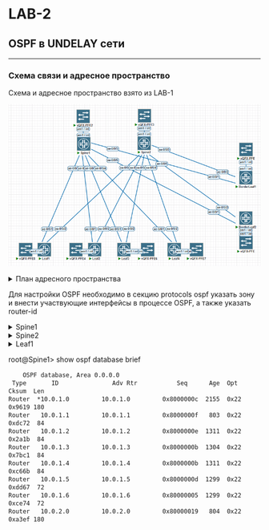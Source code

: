 # LAB-2

## OSPF в UNDELAY сети

---
### Схема связи и адресное пространство
Схема и адресное пространство взято из LAB-1

![img_2.png](screenshots/laba2.png)

<details>
<summary>План адресного пространства</summary>
Суммарный для Lo0 и Lo2 – 10.0.0.0/15

Loopack-s:
|             | Lo0 /32  |
|-------------|----------|
| Spine1      | 10.0.1.0 |
| Spine2      | 10.0.2.0 |

|             | Lo0 /32  |
|-------------|----------|
| Leaf1       | 10.0.1.1 |
| Leaf2       | 10.0.1.2 |
| Leaf3       | 10.0.1.3 |
| Leaf4       | 10.0.1.4 |
| BorderLeaf1 | 10.0.1.5 |
| BorderLeaf2 | 10.0.1.6 |
---
Суммарный для p2p и резерва – 10.2.0.0/15
| **Connection**   	| **Spine Address** 	| **Leaf Address** 	| **Subnet**  	|
|------------------	|-------------------	|------------------	|-------------	|
| Spine 1 → Leaf 1 	| 10.2.1.0          	| 10.2.1.1         	| 10.2.1.0/31 	|
| Spine 1 → Leaf 2 	| 10.2.1.2              | 10.2.1.3          | 10.2.1.2/31  	|
| Spine 1 → Leaf 3 	| 10.2.1.4              | 10.2.1.5          | 10.2.1.4/31  	|
| Spine 1 → Leaf 4 	| 10.2.1.6          	| 10.2.1.7         	| 10.2.1.6/31 	|
| Spine 1 → BorderLeaf 1 | 10.2.1.8         | 10.2.1.9          | 10.2.1.8/31  	|
| Spine 1 → BorderLeaf 2 | 10.2.1.10        | 10.2.1.11        	| 10.2.1.10/31 	|
|------------------	|----------------------	|------------------	|-------------	|
| Spine 2 → Leaf 1 	| 10.2.2.0              | 10.2.2.1          | 10.2.2.0/31  	|
| Spine 2 → Leaf 2 	| 10.2.2.2              | 10.2.2.3          | 10.2.1.2/31  	|
| Spine 2 → Leaf 3 	| 10.2.2.4              | 10.2.2.5          | 10.2.1.4/31  	|
| Spine 2 → Leaf 4 	| 10.2.2.6              | 10.2.2.7          | 10.2.1.6/31  	|
| Spine 2 → BorderLeaf 1 | 10.2.2.8         | 10.2.2.9         | 10.2.1.8/31  	|
| Spine 2 → BorderLeaf 2 | 10.2.2.10        | 10.2.2.11          | 10.2.1.10/31  |

---

### IP установлены следующим образом

root@Spine1> show interfaces terse | match "10.[0,1,2]"
```text
xe-0/0/1.0              up    up   inet     10.2.1.0/31     
xe-0/0/2.0              up    up   inet     10.2.1.2/31     
xe-0/0/3.0              up    up   inet     10.2.1.4/31     
xe-0/0/4.0              up    up   inet     10.2.1.6/31     
xe-0/0/5.0              up    up   inet     10.2.1.8/31     
xe-0/0/6.0              up    up   inet     10.2.1.10/31    
lo0.0                   up    up   inet     10.0.1.0            --> 0/0
```
root@Spine2> show interfaces terse | match "10.[0,1,2]"
```text
xe-0/0/1.0              up    up   inet     10.2.2.0/31     
xe-0/0/2.0              up    up   inet     10.2.2.2/31     
xe-0/0/3.0              up    up   inet     10.2.2.4/31     
xe-0/0/4.0              up    up   inet     10.2.2.6/31     
xe-0/0/5.0              up    up   inet     10.2.2.8/31     
xe-0/0/6.0              up    up   inet     10.2.2.10/31      
lo0.0                   up    up   inet     10.0.2.0            --> 0/0
```
root@Leaf1> show interfaces terse | match "10.[0,1,2]" 
```text
xe-0/0/1.0              up    up   inet     10.2.1.1/31     
xe-0/0/2.0              up    up   inet     10.2.2.1/31     
lo0.0                   up    up   inet     10.0.1.1            --> 0/0
```
root@Leaf2> show interfaces terse | match "10.[0,1,2]" 
```text
xe-0/0/1.0              up    up   inet     10.2.1.3/31     
xe-0/0/2.0              up    up   inet     10.2.2.3/31     
lo0.0                   up    up   inet     10.0.1.2            --> 0/0
```
root@Leaf3> show interfaces terse | match "10.[0,1,2]"  
  ```text
xe-0/0/1.0              up    up   inet     10.2.1.5/31     
xe-0/0/2.0              up    up   inet     10.2.2.5/31     
lo0.0                   up    up   inet     10.0.1.3            --> 0/0
```
root@Leaf4> show interfaces terse | match "10.[0,1,2]"    
```text
xe-0/0/1.0              up    up   inet     10.2.1.7/31     
xe-0/0/2.0              up    up   inet     10.2.2.7/31     
lo0.0                   up    up   inet     10.0.1.4            --> 0/0
```
root@BorderLeaf1> show interfaces terse | match "10.[0,1,2]" 
```text
xe-0/0/1.0              up    up   inet     10.2.1.9/31     
xe-0/0/2.0              up    up   inet     10.2.2.9/31     
lo0.0                   up    up   inet     10.0.1.5            --> 0/0
```
root@BorderLeaf2> show interfaces terse | match "10.[0,1,2]" 
```text
xe-0/0/1.0              up    up   inet     10.2.1.11/31    
xe-0/0/2.0              up    up   inet     10.2.2.11/31    
lo0.0                   up    up   inet     10.0.1.6            --> 0/0
```
</details>

Для настройки OSPF необходимо в секцию  protocols ospf указать зону и внести участвующие интерфейсы в процессе OSPF, а также указать router-id
<details>
<summary>Spine1</summary>

root@Spine1> show configuration protocols ospf
```text
area 0.0.0.0 {
    interface xe-0/0/1.0 {
        interface-type p2p;
    }
    interface xe-0/0/2.0 {
        interface-type p2p;
    }
    interface xe-0/0/3.0 {
        interface-type p2p;
    }
    interface xe-0/0/4.0 {
        interface-type p2p;
    }
    interface xe-0/0/5.0 {
        interface-type p2p;
    }
    interface xe-0/0/6.0 {
        interface-type p2p;
    }
    interface lo0.0;
}
reference-bandwidth 100g;

root@Spine1> show configuration routing-options 
router-id 10.0.1.0;
```
</details>

<details>
<summary>Spine2</summary>

root@Spine2> show configuration protocols ospf
```text
area 0.0.0.0 {
    interface xe-0/0/1.0 {
        interface-type p2p;
    }
    interface xe-0/0/2.0 {
        interface-type p2p;
    }
    interface xe-0/0/3.0 {
        interface-type p2p;
    }
    interface xe-0/0/4.0 {
        interface-type p2p;
    }
    interface xe-0/0/5.0 {
        interface-type p2p;
    }
    interface xe-0/0/6.0 {
        interface-type p2p;
    }
    interface lo0.0;
}
reference-bandwidth 100g;

{master:0}
root@Spine2> show configuration routing-options 
router-id 10.0.2.0;
```
</details>

<details>
<summary>Leaf1</summary>

root@Leaf1> show configuration protocols ospf 
```text
area 0.0.0.0 {
    interface xe-0/0/1.0 {
        interface-type p2p;
    }
    interface xe-0/0/2.0 {
        interface-type p2p;
    }
    interface lo0.0;
}
reference-bandwidth 100g;

{master:0}
root@Leaf1> show configuration routing-options 
router-id 10.0.1.1;
```
</details>



root@Spine1> show ospf database brief 
```text
    OSPF database, Area 0.0.0.0
 Type       ID               Adv Rtr           Seq      Age  Opt  Cksum  Len 
Router  *10.0.1.0         10.0.1.0         0x8000000c  2155  0x22 0x9619 180
Router   10.0.1.1         10.0.1.1         0x8000000f   803  0x22 0xdc72  84
Router   10.0.1.2         10.0.1.2         0x8000000e  1311  0x22 0x2a1b  84
Router   10.0.1.3         10.0.1.3         0x8000000b  1304  0x22 0x7bc1  84
Router   10.0.1.4         10.0.1.4         0x8000000b  1311  0x22 0xc66b  84
Router   10.0.1.5         10.0.1.5         0x8000000d  1299  0x22 0xdd67  72
Router   10.0.1.6         10.0.1.6         0x80000005  1299  0x22 0xce74  72
Router   10.0.2.0         10.0.2.0         0x80000019   804  0x22 0xa3ef 180
```
